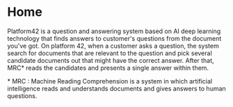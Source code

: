 # Home

Platform42 is a question and answering system based on AI deep learning technology that finds answers to customer's questions from the document you've got. On platform 42, when a customer asks a question, the system search for documents that are relevant to the question and pick several candidate documents out that might have the correct answer. After that, MRC\* reads the candidates and presents a single answer within them.

\* MRC : Machine Reading Comprehension is a system in which artificial intelligence reads and understands documents and gives answers to human questions.   


